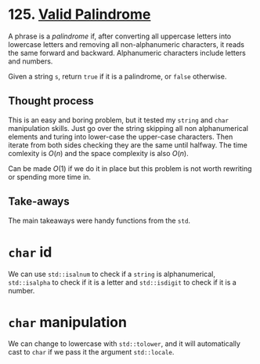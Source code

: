# 125. [Valid Palindrome](https://leetcode.com/problems/valid-palindrome/)

A phrase is a *palindrome* if, after converting all uppercase letters into lowercase letters and removing all non-alphanumeric characters, it reads the same forward and backward. Alphanumeric characters include letters and numbers.

Given a string `s`, return `true` if it is a palindrome, or `false` otherwise.

## Thought process

This is an easy and boring problem, but it tested my `string` and `char` manipulation skills. Just go over the string skipping all non alphanumerical elements and turing into lower-case the upper-case characters. Then iterate from both sides checking they are the same until halfway. The time comlexity is $O(n)$ and the space complexity is also $O(n)$.

Can be made $O(1)$ if we do it in place but this problem is not worth rewriting or spending more time in.

## Take-aways

The main takeaways were handy functions from the `std`.

# `char` id

We can use `std::isalnum` to check if a `string` is alphanumerical, `std::isalpha` to check if it is a letter and `std::isdigit` to check if it is a number.

# `char` manipulation

We can change to lowercase with `std::tolower`, and it will automatically cast to `char` if we pass it the argument `std::locale`.